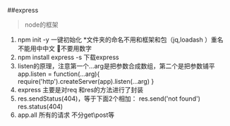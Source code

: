 ##express
>node的框架 
1. npm init -y 一键初始化 
*文件夹的命名不用和框架和包（jq,loadash ）重名 不能用中中文 不要用数字 
2. npm install express -s  下载express
3. listen的原理，注意第一个...arg是把参数合成数组，第二个是把参数铺平
app.listen = function(...arg){
     require('http').createServer(app).listen(...arg)
}
4. express 主要是对req 和res的方法进行了封装
5. res.sendStatus(404)，等于下面2个相加：
res.send('not found') res.status(404) 
6. app.all  所有的请求 不分get\post等

